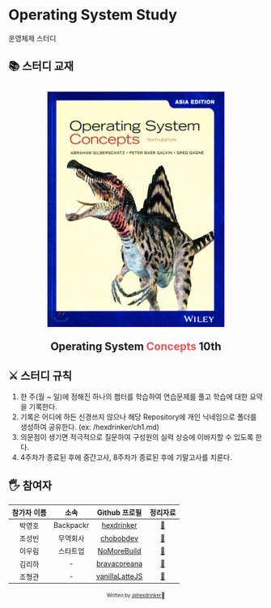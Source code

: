 # Operating System Study

운영체제 스터디

## 📚 스터디 교재

<h2 align="center">
  <img src="book.png" alt="Operating System Concepts 10th" width="350">
  <p>Operating System <span style="color: #fa5252;">Concepts</span> 10th</p>
</h2>

## ⚔️ 스터디 규칙

1. 한 주(월 ~ 일)에 정해진 하나의 챕터를 학습하여 연습문제를 풀고 학습에 대한 요약을 기록한다.
2. 기록은 어디에 하든 신경쓰지 않으나 해당 Repository에 개인 닉네임으로 폴더를 생성하여 공유한다. (ex: /hexdrinker/ch1.md)
3. 의문점이 생기면 적극적으로 질문하여 구성원의 실력 상승에 이바지할 수 있도록 한다.
4. 4주차가 종료된 후에 중간고사, 8주차가 종료된 후에 기말고사를 치룬다.

## 🖐 참여자

| 참가자 이름 |   소속    |                  Github 프로필                  |              정리자료              |
| :---------: | :-------: | :---------------------------------------------: | :--------------------------------: |
|   박영호    | Backpackr |   [hexdrinker](https://github.com/hexdrinker)   |   [:link:](hexdrinker/README.md)   |
|   조성빈    | 무역회사  |    [chobobdev](https://github.com/chobobdev)    |   [:link:](chobobdev/README.md)    |
|   이우림    | 스타트업  |  [NoMoreBuild](https://github.com/NoMoreBuild)  |  [:link:](nomorebuild/README.md)   |
|   김리하    |     -     | [bravacoreana](https://github.com/bravacoreana) |  [:link:](bravacoreana/README.md)  |
|   조형관    |     -     |  [vanillaLatteJS](https://github.com/devgony)   | [:link:](vanillaLatteJS/README.md) |

<div align="center">
  
<sub><sup>Written by <a href="https://github.com/hexdrinker">@hexdrinker</a></sup></sub><small>🍔</small>

</div>
